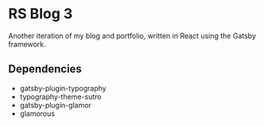 # RS Blog 3
Another iteration of my blog and portfolio, written in React using the Gatsby framework.

## Dependencies
* gatsby-plugin-typography
* typography-theme-sutro
* gatsby-plugin-glamor
* glamorous